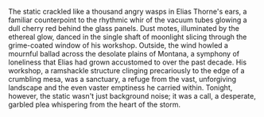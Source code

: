 The static crackled like a thousand angry wasps in Elias Thorne's ears, a familiar counterpoint to the rhythmic whir of the vacuum tubes glowing a dull cherry red behind the glass panels.  Dust motes, illuminated by the ethereal glow, danced in the single shaft of moonlight slicing through the grime-coated window of his workshop.  Outside, the wind howled a mournful ballad across the desolate plains of Montana, a symphony of loneliness that Elias had grown accustomed to over the past decade.  His workshop, a ramshackle structure clinging precariously to the edge of a crumbling mesa, was a sanctuary, a refuge from the vast, unforgiving landscape and the even vaster emptiness he carried within.  Tonight, however, the static wasn't just background noise; it was a call, a desperate, garbled plea whispering from the heart of the storm.

